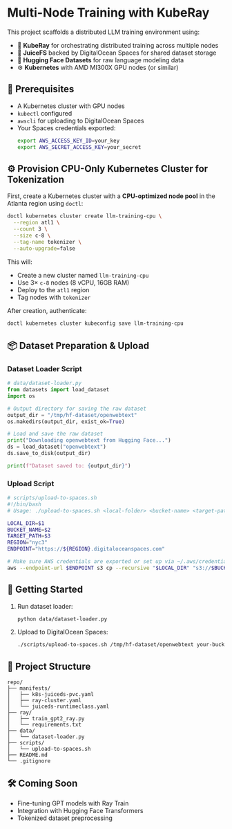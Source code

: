 # Multi-Node Training with KubeRay

This project scaffolds a distributed LLM training environment using:

- 🧠 **KubeRay** for orchestrating distributed training across multiple nodes
- 🧊 **JuiceFS** backed by DigitalOcean Spaces for shared dataset storage
- 🤗 **Hugging Face Datasets** for raw language modeling data
- ⚙️ **Kubernetes** with AMD MI300X GPU nodes (or similar)

## 🔧 Prerequisites

- A Kubernetes cluster with GPU nodes
- `kubectl` configured
- `awscli` for uploading to DigitalOcean Spaces
- Your Spaces credentials exported:
  ```bash
  export AWS_ACCESS_KEY_ID=your_key
  export AWS_SECRET_ACCESS_KEY=your_secret
  ```


## ⚙️ Provision CPU-Only Kubernetes Cluster for Tokenization

First, create a Kubernetes cluster with a **CPU-optimized node pool** in the Atlanta region using `doctl`:

```bash
doctl kubernetes cluster create llm-training-cpu \
  --region atl1 \
  --count 3 \
  --size c-8 \
  --tag-name tokenizer \
  --auto-upgrade=false
```

This will:
- Create a new cluster named `llm-training-cpu`
- Use 3× `c-8` nodes (8 vCPU, 16GB RAM)
- Deploy to the `atl1` region
- Tag nodes with `tokenizer`

After creation, authenticate:

```bash
doctl kubernetes cluster kubeconfig save llm-training-cpu
```

## 📦 Dataset Preparation & Upload

### Dataset Loader Script

```python
# data/dataset-loader.py
from datasets import load_dataset
import os

# Output directory for saving the raw dataset
output_dir = "/tmp/hf-dataset/openwebtext"
os.makedirs(output_dir, exist_ok=True)

# Load and save the raw dataset
print("Downloading openwebtext from Hugging Face...")
ds = load_dataset("openwebtext")
ds.save_to_disk(output_dir)

print(f"Dataset saved to: {output_dir}")
```

### Upload Script

```bash
# scripts/upload-to-spaces.sh
#!/bin/bash
# Usage: ./upload-to-spaces.sh <local-folder> <bucket-name> <target-path>

LOCAL_DIR=$1
BUCKET_NAME=$2
TARGET_PATH=$3
REGION="nyc3"
ENDPOINT="https://${REGION}.digitaloceanspaces.com"

# Make sure AWS credentials are exported or set up via ~/.aws/credentials
aws --endpoint-url $ENDPOINT s3 cp --recursive "$LOCAL_DIR" "s3://$BUCKET_NAME/$TARGET_PATH"
```

## 🚀 Getting Started

1. Run dataset loader:
   ```bash
   python data/dataset-loader.py
   ```

2. Upload to DigitalOcean Spaces:
   ```bash
   ./scripts/upload-to-spaces.sh /tmp/hf-dataset/openwebtext your-bucket-name datasets/openwebtext
   ```

## 📁 Project Structure

```
repo/
├── manifests/
│   ├── k8s-juiceds-pvc.yaml
│   ├── ray-cluster.yaml
│   └── juiceds-runtimeclass.yaml
├── ray/
│   ├── train_gpt2_ray.py
│   └── requirements.txt
├── data/
│   └── dataset-loader.py
├── scripts/
│   └── upload-to-spaces.sh
├── README.md
└── .gitignore
```

## 🛠️ Coming Soon

- Fine-tuning GPT models with Ray Train
- Integration with Hugging Face Transformers
- Tokenized dataset preprocessing